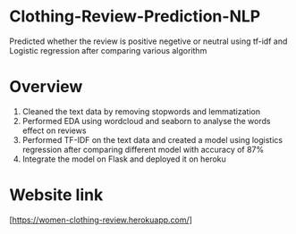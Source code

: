 # Clothing-Review-Prediction-NLP

Predicted whether the review is positive negetive or neutral using tf-idf and Logistic regression after comparing various algorithm

# Overview
1. Cleaned the text data by removing stopwords and lemmatization
2. Performed EDA using wordcloud and seaborn to analyse the words effect on reviews
3. Performed TF-IDF on the text data and created a model using logistics regression after comparing different model with accuracy of 87%
4. Integrate the model on Flask and deployed it on heroku

# Website link
[https://women-clothing-review.herokuapp.com/]

